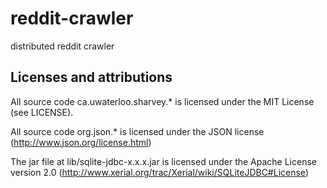 reddit-crawler
==============

distributed reddit crawler

Licenses and attributions
-------------------------

All source code ca.uwaterloo.sharvey.* is licensed under the MIT License (see LICENSE).

All source code org.json.* is licensed under the JSON license (http://www.json.org/license.html)

The jar file at lib/sqlite-jdbc-x.x.x.jar is licensed under the Apache License version 2.0 (http://www.xerial.org/trac/Xerial/wiki/SQLiteJDBC#License)
